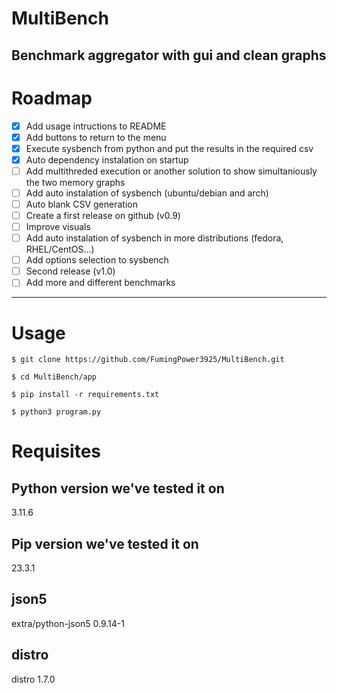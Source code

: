# MultiBench
Benchmark aggregator with gui and clean graphs
---
# Roadmap

- [X] Add usage intructions to README
- [X] Add buttons to return to the menu
- [X] Execute sysbench from python and put the results in the required csv
- [X] Auto dependency instalation on startup
- [ ] Add multithreded execution or another solution to show simultaniously the two memory graphs
- [ ] Add auto instalation of sysbench (ubuntu/debian and arch)
- [ ] Auto blank CSV generation
- [ ] Create a first release on github (v0.9)
- [ ] Improve visuals
- [ ] Add auto instalation of sysbench in more distributions (fedora, RHEL/CentOS...)
- [ ] Add options selection to sysbench
- [ ] Second release (v1.0)
- [ ] Add more and different benchmarks
---
# Usage
`$ git clone https://github.com/FumingPower3925/MultiBench.git`

`$ cd MultiBench/app`

`$ pip install -r requirements.txt`

`$ python3 program.py`

# Requisites

## Python version we've tested it on
3.11.6

## Pip version we've tested it on
23.3.1
## json5
extra/python-json5 0.9.14-1

## distro
distro 1.7.0
